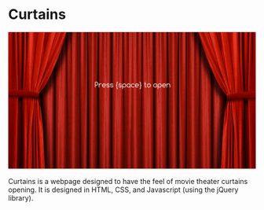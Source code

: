 # Curtains

![hello world](curtains.gif)

Curtains is a webpage designed to have the feel of movie theater curtains opening. It is designed in HTML, CSS, and Javascript (using the jQuery library).
